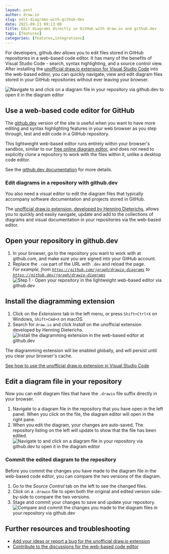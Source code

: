```yaml
---
layout: post
author: draw.io
slug: edit-diagrams-with-github-dev
date: 2021-09-21 09:13:00
title: Edit diagrams directly in GitHub with draw.io and github.dev
tags: [features]
categories: [features,integrations]
---
```


For developers, github.dev allows you to edit files stored in GitHub repositories in a web-based code editor. It has many of the benefits of Visual Studio Code - search, syntax highlighting, and a source control view. After installing the [unofficial draw.io extension for Visual Studio Code](https://marketplace.visualstudio.com/items?itemName=hediet.vscode-drawio) into the web-based editor, you can quickly navigate, view and edit diagram files stored in your GitHub repositories without ever leaving your browser. 

<img src="/assets/img/blog/github-dev-edit-diagram.png" style="width=100%;max-width:600px;height:auto;" alt="Navigate to and click on a diagram file in your repository via github.dev to open it in the diagram editor">

## Use a web-based code editor for GitHub

The [github.dev](https://github.dev/github/dev) version of the site is useful when you want to have more editing and syntax highlighting features in your web browser as you step through, test and edit code in a GitHub repository. 

This lightweight web-based editor runs entirely within your browser's sandbox, similar to our [free online diagram editor](https://app.diagrams.net), and does not need to explicitly clone a repository to work with the files within it, unlike a desktop code editor. 

See the [github.dev documentation](https://github.co/codespaces-editor-help) for more details.

### Edit diagrams in a repository with github.dev

You also need a visual editor to edit the diagram files that typically accompany software documentation and projects stored in GitHub. 

The [unofficial draw.io extension, developed by Henning Dieterichs](https://github.com/hediet/vscode-drawio), allows you to quickly and easily navigate, update and add to the collections of diagrams and visual documentation in your repositories via the web-based editor.

## Open your repository in github.dev

1. In your browser, go to the repository you want to work with at github.com, and make sure you are signed into your GitHub account.
2. Replace the ``.com`` part of the URL with ``.dev`` and reload the page.
<br />_For example, from [``https://github.com/jgraph/drawio-diagrams``](https://github.com/jgraph/drawio-diagrams) to [``https://github.dev/jgraph/drawio-diagrams``](https://github.dev/jgraph/drawio-diagrams)_
<br /><img src="/assets/img/blog/github-dev-repository.png" style="width=100%;max-width:600px;height:auto;" alt="Step 1 - Open your repository in the lightweight web-based editor via github.dev">


## Install the diagramming extension

1. Click on the _Extensions_ tab in the left menu, or press ``Shift+Ctrl+X`` on Windows, ``Shift+Cmd+X`` on macOS.
2. Search for ``draw.io`` and click _Install_ on the unofficial extension developed by Henning Dieterichs. 
<br /><img src="/assets/img/blog/github-dev-install-drawio.png" style="width=100%;max-width:600px;height:auto;" alt="Install the diagramming extension in the web-based editor at github.dev">

The diagramming extension will be enabled globally, and will persist until you clear your browser's cache. 

[See how to use the unofficial draw.io extension in Visual Studio Code](/blog/embed-diagrams-vscode.html)

## Edit a diagram file in your repository

Now you can edit diagram files that have the ``.drawio`` file suffix directly in your browser. 

1. Navigate to a diagram file in the repository that you have open in the left panel. When you click on the file, the diagram editor will open in the right pane.
2. When you edit the diagram, your changes are auto-saved. The repository listing on the left will update to show that the file has been edited. 
<br /><img src="/assets/img/blog/github-dev-edit-diagram.png" style="width=100%;max-width:600px;height:auto;" alt="Navigate to and click on a diagram file in your repository via github.dev to open it in the diagram editor">


### Commit the edited diagram to the repository

Before you commit the changes you have made to the diagram file in the web-based code editor, you can compare the two versions of the diagram.

1. Go to the _Source Control_ tab on the left to see the changed files. 
2. Click on a ``.drawio`` file to open both the original and edited version side-by-side to compare the two versions. 
3. Stage and commit your changes to save and update your repository.
<br /><img src="/assets/img/blog/github-dev-compare-commit-changes.png" style="width=100%;max-width:600px;height:auto;" alt="Compare and commit the changes you made to the diagram files in your repository via github.dev">

## Further resources and troubleshooting

* [Add your ideas or report a bug for the unofficial draw.io extension](https://github.com/hediet/vscode-drawio/issues) 
* [Contribute to the discussions for the web-based code editor](https://github.com/github/feedback/discussions/categories/general-feedback)